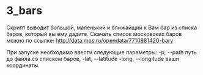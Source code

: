 # 3_bars

Скрипт выводит большой, маленький и ближайщий к Вам бар из списка баров, который вы ему дадите.
Скачать список московских баров можно по ссылке: http://data.mos.ru/opendata/7710881420-bary

При запуске необходимо ввести следующие параметры:
    -p, --path путь до файла со списком баров,
    -lat, --latitude 
    -long, --longitude ваши координаты.

